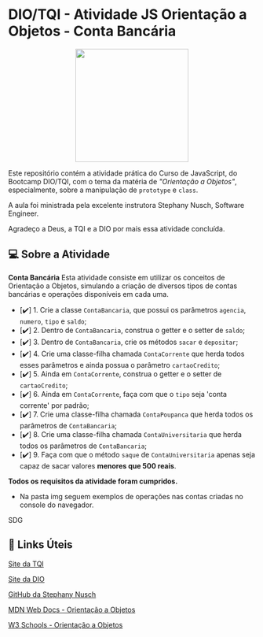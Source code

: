 # DIO/TQI - Atividade JS Orientação a Objetos - Conta Bancária  
<p align="center">
  <img src="https://user-images.githubusercontent.com/106720974/172080330-3f404ef0-acc1-4a06-86ea-3549e3c694fa.png" width="230px" />
  </p>

Este repositório contém a atividade prática do Curso de JavaScript, do Bootcamp DIO/TQI, com o tema da matéria de *"Orientação a Objetos"*, especialmente, sobre a manipulação de `prototype` e `class`.

A aula foi ministrada pela excelente instrutora Stephany Nusch, Software Engineer.

Agradeço a Deus, a TQI e a DIO por mais essa atividade concluída.

## :computer: Sobre a Atividade
**Conta Bancária**
Esta atividade consiste em utilizar os conceitos de Orientação a Objetos, simulando a criação de diversos tipos de contas bancárias e operações disponíveis em cada uma.

- [✔️] 1. Crie a classe `ContaBancaria`, que possui os parâmetros `agencia`, `numero`, `tipo` e `saldo`;
- [✔️] 2. Dentro de `ContaBancaria`, construa o getter e o setter de `saldo`;
- [✔️] 3. Dentro de `ContaBancaria`, crie os métodos `sacar` e `depositar`;
- [✔️] 4. Crie uma classe-filha chamada `ContaCorrente` que herda todos esses parâmetros e ainda possua o parâmetro `cartaoCredito`;
- [✔️] 5. Ainda em `ContaCorrente`, construa o getter e o setter de `cartaoCredito`;
- [✔️] 6. Ainda em `ContaCorrente`, faça com que o `tipo` seja 'conta corrente' por padrão;
- [✔️] 7. Crie uma classe-filha chamada `ContaPoupanca` que herda todos os parâmetros de `ContaBancaria`;
- [✔️] 8. Crie uma classe-filha chamada `ContaUniversitaria` que herda todos os parâmetros de `ContaBancaria`;
- [✔️] 9. Faça com que o método `saque` de `ContaUniversitaria` apenas seja capaz de sacar valores **menores que 500 reais**.

**Todos os requisitos da atividade foram cumpridos.**

* Na pasta img seguem exemplos de operações nas contas criadas no console do navegador. 

SDG

## :link: Links Úteis
[Site da TQI](https://www.tqi.com.br)

[Site da DIO](https://www.dio.me)

[GitHub da Stephany Nusch](https://github.com/stebsnusch)

[MDN Web Docs - Orientação a Objetos](https://developer.mozilla.org/en-US/docs/Learn/JavaScript/Objects)

[W3 Schools - Orientação a Objetos](https://www.w3schools.com/js/js_object_definition.asp)

